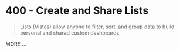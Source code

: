 # 400 - Create and Share Lists

> Lists (Vistas) allow anyone to filter, sort, and group data to build personal and shared custom dashboards.

MORE ...
